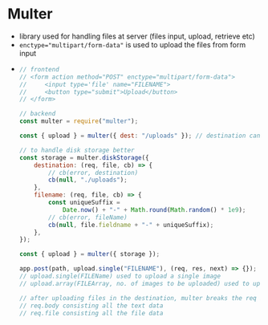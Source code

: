 # Multer

-   library used for handling files at server (files input, upload, retrieve etc)
-   `enctype="multipart/form-data"` is used to upload the files from form input
-   ```js
    // frontend
    // <form action method="POST" enctype="multipart/form-data">
    //     <input type='file' name="FILENAME">
    //     <button type="submit">Upload</button>
    // </form>

    // backend
    const multer = require("multer");

    const { upload } = multer({ dest: "/uploads" }); // destination can be anywhere we want images to be stored

    // to handle disk storage better
    const storage = multer.diskStorage({
        destination: (req, file, cb) => {
            // cb(error, destination)
            cb(null, "./uploads");
        },
        filename: (req, file, cb) => {
            const uniqueSuffix =
                Date.now() + "-" + Math.round(Math.random() * 1e9);
            // cb(error, fileName)
            cb(null, file.fieldname + "-" + uniqueSuffix);
        },
    });

    const { upload } = multer({ storage });

    app.post(path, upload.single("FILENAME"), (req, res, next) => {});
    // upload.single(FILEName) used to upload a single image
    // upload.array(FILEArray, no. of images to be uploaded) used to upload multiple images

    // after uploading files in the destination, multer breaks the req in two parts
    // req.body consisting all the text data
    // req.file consisting all the file data
    ```
